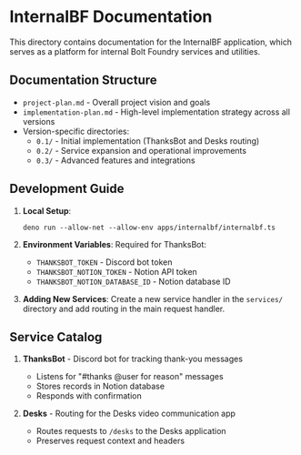 # InternalBF Documentation

This directory contains documentation for the InternalBF application, which
serves as a platform for internal Bolt Foundry services and utilities.

## Documentation Structure

- `project-plan.md` - Overall project vision and goals
- `implementation-plan.md` - High-level implementation strategy across all
  versions
- Version-specific directories:
  - `0.1/` - Initial implementation (ThanksBot and Desks routing)
  - `0.2/` - Service expansion and operational improvements
  - `0.3/` - Advanced features and integrations

## Development Guide

1. **Local Setup**:
   ```
   deno run --allow-net --allow-env apps/internalbf/internalbf.ts
   ```

2. **Environment Variables**: Required for ThanksBot:
   - `THANKSBOT_TOKEN` - Discord bot token
   - `THANKSBOT_NOTION_TOKEN` - Notion API token
   - `THANKSBOT_NOTION_DATABASE_ID` - Notion database ID

3. **Adding New Services**: Create a new service handler in the `services/`
   directory and add routing in the main request handler.

## Service Catalog

1. **ThanksBot** - Discord bot for tracking thank-you messages
   - Listens for "#thanks @user for reason" messages
   - Stores records in Notion database
   - Responds with confirmation

2. **Desks** - Routing for the Desks video communication app
   - Routes requests to `/desks` to the Desks application
   - Preserves request context and headers
